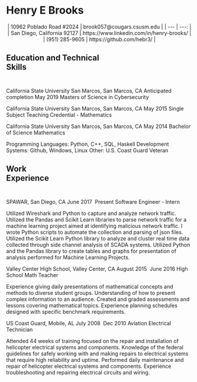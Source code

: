 Henry E Brooks
==============

<center>
| 10962 Poblado Road #2024 | brook057@cougars.csusm.edu |
| --- | ---: |
| San Diego, California 92127 | https://www.linkedin.com/in/henry-brooks/ |
| (951) 285­-9605 | https://github.com/hebr3/ |
</center>

Education and Technical Skills                                                     
------------------------------

California State University San Marcos, San Marcos, CA		Anticipated completion May 2019
Masters of Science in Cybersecurity

California State University San Marcos, San Marcos, CA                                 May 2015
Single Subject Teaching Credential - Mathematics

California State University San Marcos, San Marcos, CA                                 May 2014
Bachelor of Science Mathematics

Programming Languages: Python, C++, SQL, Haskell
Development Systems: Github, Windows, Linux
Other: U.S. Coast Guard Veteran

Work Experience                                                                  
---------------

SPAWAR, San Diego, CA						June 2017  ­ Present
Software Engineer - Intern

Utilized Wireshark and Python to capture and analyze network traffic.
Utilized the Pandas and Scikit Learn libraries to parse network traffic for a machine learning project aimed at identifying malicious network traffic.
I wrote Python scripts to automate the collection and parsing of json files.
Utilized the Scikit Learn Python library to analyze and cluster real time data collected through side channel analysis of SCADA systems.
Utilized Python and the Pandas library to create tables and graphs for presentation of analysis performed for Machine Learning Projects.

Valley Center High School, Valley Center, CA			August 2015  ­ June 2016
High School Math Teacher

Experience giving daily presentations of mathematical concepts and methods to diverse student groups. Understanding of how to present complex information to an audience.
Created and graded assessments and lessons covering mathematical topics. Experience planning schedules designed with specific benchmark requirements. 

US Coast Guard, Mobile, AL					July 2008  ­ Dec 2010
Aviation Electrical Technician

Attended 44 weeks of training focused on the repair and installation of helicopter electrical systems and components. Knowledge of the federal guidelines for safely working with and making repairs to electrical systems that require high reliability and uptime.
Performed daily maintenance and repair of helicopter electrical systems and components. Experience troubleshooting and repairing electrical circuits and wiring.

